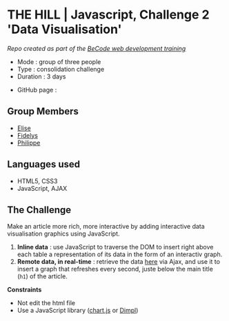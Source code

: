 # THE HILL | Javascript, Challenge 2 'Data Visualisation'

_Repo created as part of the [BeCode web development training](https://becode.org/fr/apprendre/developpeur-web-junior/)_

- Mode : group of three people
- Type : consolidation challenge
- Duration : 3 days

* GitHub page :

## Group Members

- [Elise](https://github.com/eliseprts)
- [Fidelys](https://github.com/FidelysNadison)
- [Philippe](https://github.com/philouLeF)

## Languages used

- HTML5, CSS3
- JavaScript, AJAX

## The Challenge

Make an article more rich, more interactive by adding interactive data visualisation graphics using JavaScript. 
1. **Inline data** : use JavaScript to traverse the DOM to insert right above each table a representation of its data in the form of an interactiv graph.
2. **Remote data, in real-time** : retrieve the data [here](https://canvasjs.com/services/data/datapoints.php) via Ajax, and use it to insert a graph that refreshes every second, juste below the main title (`h1`) of the article.

**Constraints**

- Not edit the html file
- Use a JavaScript library ([chart.js](https://www.chartjs.org/) or [Dimpl](http://dimplejs.org/))

